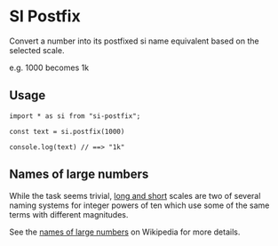 # SI Postfix

Convert a number into its postfixed si name equivalent based on the selected scale.

e.g. 1000 becomes 1k

## Usage

    import * as si from "si-postfix";

    const text = si.postfix(1000)

    console.log(text) // ==> "1k"

## Names of large numbers

While the task seems trivial, [long and short](https://en.wikipedia.org/wiki/Long_and_short_scales) scales are two of several naming systems for integer powers of ten which use some of the same terms with different magnitudes.

See the [names of large numbers](https://en.wikipedia.org/wiki/Names_of_large_numbers) on Wikipedia for more details.
